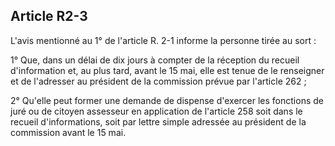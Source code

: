 Article R2-3
----
L'avis mentionné au 1° de l'article R. 2-1 informe la personne tirée au sort :

1° Que, dans un délai de dix jours à compter de la réception du recueil
d'information et, au plus tard, avant le 15 mai, elle est tenue de le renseigner
et de l'adresser au président de la commission prévue par l'article 262 ;

2° Qu'elle peut former une demande de dispense d'exercer les fonctions de juré
ou de citoyen assesseur en application de l'article 258 soit dans le recueil
d'informations, soit par lettre simple adressée au président de la commission
avant le 15 mai.
